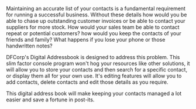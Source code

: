 Maintaining an accurate list of your contacts is a fundamental requirement for running a successful business. 
Without these details how would you be able to chase up outstanding customer invoices or be able to contact your 
suppliers for more stock. How would your sales team be able to contact repeat or potential customers? how would you 
keep the contacts of your friends and family? What happens if you lose your phone or those handwritten notes?   

DFCorp's Digital Addressbook is designed to address this problem. This slim factor console program won't hog your resources like 
other solutions, it will allow you to store your contacts and then search for a specific contact, or display them all 
for your own use. It's editing features will allow you to add contacts, delete contacts and edit those details as you 
require. 

This digital address book will make keeping your contacts managed a lot easier and save a fortune in post-its.


